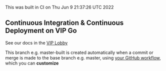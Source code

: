 This was built in CI on Thu Jun  9 21:37:26 UTC 2022


## Continuous Integration & Continuous Deployment on VIP Go

See our docs in the [VIP Lobby](https://vip.wordpress.com/documentation/automated-build-and-deploy-on-vip-go/)


This branch e.g. master-built is created automatically when 
a commit or merge is made to the base branch e.g. master, using [your GitHub workflow](../.github/workflows/ci.yml), which you can **customize**
